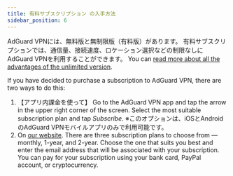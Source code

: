 ```yaml
---
title: 有料サブスクリプション の入手方法
sidebar_position: 6
---
```


AdGuard VPNには、無料版と無制限版（有料版）があります。 有料サブスクリプションでは、通信量、接続速度、ロケーション選択などの制限なしにAdGuard VPNを利用することができます。 You can [read more about all the advantages of the unlimited version](/general/free-vs-unlimited).

If you have decided to purchase a subscription to AdGuard VPN, there are two ways to do this:

1. 【アプリ内課金を使って】 Go to the AdGuard VPN app and tap the arrow in the upper right corner of the screen. Select the most suitable subscription plan and tap *Subscribe*. ※このオプションは、iOSとAndroidのAdGuard VPNモバイルアプリのみで利用可能です。
2. On [our website](https://adguard-vpn.com/license.html). There are three subscription plans to choose from — monthly, 1-year, and 2-year. Choose the one that suits you best and enter the email address that will be associated with your subscription. You can pay for your subscription using your bank card, PayPal account, or cryptocurrency.
